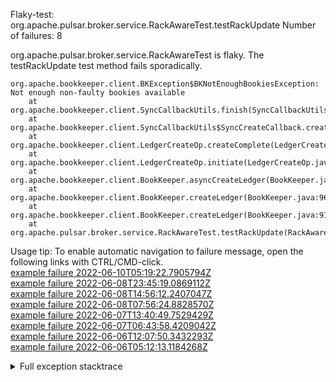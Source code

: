         
Flaky-test: org.apache.pulsar.broker.service.RackAwareTest.testRackUpdate
Number of failures: 8

org.apache.pulsar.broker.service.RackAwareTest is flaky. The testRackUpdate test method fails sporadically.

```
org.apache.bookkeeper.client.BKException$BKNotEnoughBookiesException: Not enough non-faulty bookies available
	at org.apache.bookkeeper.client.SyncCallbackUtils.finish(SyncCallbackUtils.java:83)
	at org.apache.bookkeeper.client.SyncCallbackUtils$SyncCreateCallback.createComplete(SyncCallbackUtils.java:106)
	at org.apache.bookkeeper.client.LedgerCreateOp.createComplete(LedgerCreateOp.java:275)
	at org.apache.bookkeeper.client.LedgerCreateOp.initiate(LedgerCreateOp.java:168)
	at org.apache.bookkeeper.client.BookKeeper.asyncCreateLedger(BookKeeper.java:879)
	at org.apache.bookkeeper.client.BookKeeper.createLedger(BookKeeper.java:963)
	at org.apache.bookkeeper.client.BookKeeper.createLedger(BookKeeper.java:918)
	at org.apache.pulsar.broker.service.RackAwareTest.testRackUpdate(RackAwareTest.java:282)
```

Usage tip: To enable automatic navigation to failure message, open the following links with CTRL/CMD-click.  
[example failure 2022-06-10T05:19:22.7905794Z](https://github.com/apache/pulsar/runs/6825361690?check_suite_focus=true#step:9:773)  
[example failure 2022-06-08T23:45:19.0869112Z](https://github.com/apache/pulsar/runs/6803688910?check_suite_focus=true#step:10:757)  
[example failure 2022-06-08T14:56:12.2407047Z](https://github.com/apache/pulsar/runs/6796048099?check_suite_focus=true#step:10:756)  
[example failure 2022-06-08T07:56:24.8828570Z](https://github.com/apache/pulsar/runs/6789071152?check_suite_focus=true#step:10:756)  
[example failure 2022-06-07T13:40:49.7529429Z](https://github.com/apache/pulsar/runs/6775045602?check_suite_focus=true#step:9:769)  
[example failure 2022-06-07T06:43:58.4209042Z](https://github.com/apache/pulsar/runs/6768767726?check_suite_focus=true#step:10:756)  
[example failure 2022-06-06T12:07:50.3432293Z](https://github.com/apache/pulsar/runs/6755044805?check_suite_focus=true#step:10:756)  
[example failure 2022-06-06T05:12:13.1184268Z](https://github.com/apache/pulsar/runs/6750401483?check_suite_focus=true#step:10:658)  


<details>
<summary>Full exception stacktrace</summary>
<code><pre>
org.apache.bookkeeper.client.BKException$BKNotEnoughBookiesException: Not enough non-faulty bookies available
	at org.apache.bookkeeper.client.SyncCallbackUtils.finish(SyncCallbackUtils.java:83)
	at org.apache.bookkeeper.client.SyncCallbackUtils$SyncCreateCallback.createComplete(SyncCallbackUtils.java:106)
	at org.apache.bookkeeper.client.LedgerCreateOp.createComplete(LedgerCreateOp.java:275)
	at org.apache.bookkeeper.client.LedgerCreateOp.initiate(LedgerCreateOp.java:168)
	at org.apache.bookkeeper.client.BookKeeper.asyncCreateLedger(BookKeeper.java:879)
	at org.apache.bookkeeper.client.BookKeeper.createLedger(BookKeeper.java:963)
	at org.apache.bookkeeper.client.BookKeeper.createLedger(BookKeeper.java:918)
	at org.apache.pulsar.broker.service.RackAwareTest.testRackUpdate(RackAwareTest.java:282)
	at java.base/jdk.internal.reflect.NativeMethodAccessorImpl.invoke0(Native Method)
	at java.base/jdk.internal.reflect.NativeMethodAccessorImpl.invoke(NativeMethodAccessorImpl.java:77)
	at java.base/jdk.internal.reflect.DelegatingMethodAccessorImpl.invoke(DelegatingMethodAccessorImpl.java:43)
	at java.base/java.lang.reflect.Method.invoke(Method.java:568)
	at org.testng.internal.MethodInvocationHelper.invokeMethod(MethodInvocationHelper.java:132)
	at org.testng.internal.InvokeMethodRunnable.runOne(InvokeMethodRunnable.java:45)
	at org.testng.internal.InvokeMethodRunnable.call(InvokeMethodRunnable.java:73)
	at org.testng.internal.InvokeMethodRunnable.call(InvokeMethodRunnable.java:11)
	at java.base/java.util.concurrent.FutureTask.run(FutureTask.java:264)
	at java.base/java.util.concurrent.ThreadPoolExecutor.runWorker(ThreadPoolExecutor.java:1136)
	at java.base/java.util.concurrent.ThreadPoolExecutor$Worker.run(ThreadPoolExecutor.java:635)
	at java.base/java.lang.Thread.run(Thread.java:833)

</pre></code>
</details>

